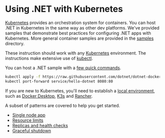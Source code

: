 # Using .NET with Kubernetes

[Kubernetes](https://kubernetes.io/) provides an orchestration system for containers. You can host .NET in Kubernetes in the same way as other dev platforms. We've provided samples that demonstrate best practices for configuring .NET apps with Kubernetes. More general container samples are provided in the [samples](../samples/README.md) directory.

These instruction should work with any [Kubernetes](https://kubernetes.io/) environment. The instructions make extensive use of [kubectl](https://kubernetes.io/docs/reference/kubectl/).

You can host a .NET sample with a [few quick commands](hello-dotnet/README.md).

```bash
kubectl apply -f https://raw.githubusercontent.com/dotnet/dotnet-docker/main/kubernets/hello-dotnet/hello-dotnet.yaml
kubectl port-forward service/hello-dotnet 8080:80
```

If you are new to Kubernetes, you'll need to establish a [local environment](https://kubernetes.io/docs/tasks/tools/), such as [Docker Desktop](https://www.docker.com/products/kubernetes/), [K3s](https://k3s.io/) and [Rancher](https://rancherdesktop.io/).

A subset of patterns are covered to help you get started.

- [Single node app](hello-dotnet/README.md)
- [Resource limits](resource-limits/README.md)
- [Replicas and health checks](health-and-replicas/README.md)
- [Graceful shutdown](graceful-shutdown/README.md)
